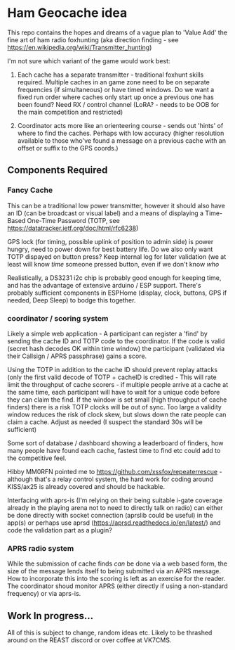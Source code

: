 # Ham Geocache idea
This repo contains the hopes and dreams of a vague plan to 'Value Add' the fine art of ham radio foxhunting (aka direction finding - see https://en.wikipedia.org/wiki/Transmitter_hunting) 

I'm not sure which variant of the game would work best: 
1. Each cache has a separate transmitter - traditional foxhunt skills required. Multiple caches in an game zone need to be on separate frequencies (if simultaneous) or have timed windows. Do we want a fixed run order where caches only start up once a previous one has been found? Need RX / control channel (LoRA? - needs to be OOB for the main competition and restricted)

2. Coordinator acts more like an orienteering course - sends out 'hints' of where to find the caches. Perhaps with low accuracy (higher resolution available to those who've found a message on a previous cache with an offset or suffix to the GPS coords.) 

## Components Required
### Fancy Cache
This can be a traditional low power transmitter, however it should also have an ID (can be broadcast or visual label) and a means of displaying a Time-Based One-Time Password (TOTP, see https://datatracker.ietf.org/doc/html/rfc6238) 

GPS lock (for timing, possible uplink of position to admin side) is power hungry, need to power down for best battery life. Do we also only want TOTP dispayed on button press? Keep internal log for later validation (we at least will know *time* someone pressed button, even if we don't know *who*

Realistically, a DS3231 i2c chip is probably good enough for keeping time, and has the advantage of extensive arduino / ESP support. There's probably sufficient components in ESPHome (display, clock, buttons, GPS if needed, Deep Sleep) to bodge this together.

### coordinator / scoring system
Likely a simple web application - A participant can register a 'find' by sending the cache ID and TOTP code to the coordinator. If the code is valid (secret hash decodes OK within time window) the participant (validated via their Callsign / APRS passphrase) gains a score. 

Using the TOTP in addition to the cache ID should prevent replay attacks (only the first valid decode of TOTP + cacheID is credited - This will rate limit the throughput of cache scorers - if multiple people arrive at a cache at the same time, each participant will have to wait for a unique code before they can claim the find. If the window is set small (high throughput of cache finders) there is a risk TOTP clocks will be out of sync. Too large a validity window reduces the risk of clock skew, but slows down the rate people can claim a cache. Adjust as needed (I suspect the standard 30s will be sufficient)

Some sort of database / dashboard showing a leaderboard of finders, how many people have found each cache, fastest time to find etc could add to the competitive feel. 

Hibby MM0RFN pointed me to https://github.com/xssfox/repeaterrescue - although that's a relay control system, the hard work for coding around KISS/ax25 is already covered and should be hackable.

Interfacing with aprs-is (I'm relying on their being suitable i-gate coverage already in the playing arena not to need to directly talk on radio) can either be done directly with socket connection (aprslib could be useful) in the app(s) or perhaps use aprsd (https://aprsd.readthedocs.io/en/latest/) and code the validation part as a plugin?

### APRS radio system 
While the submission of cache finds *can* be done via a web based form, the size of the message lends itself to being submitted via an APRS message. How to incorporate this into the scoring is left as an exercise for the reader. 
The coordinator shoud monitor APRS (either directly if using a non-standard frequency) or via aprs-is. 


## Work In progress...
All of this is subject to change, random ideas etc. Likely to be thrashed around on the REAST discord or over coffee at VK7CMS. 
